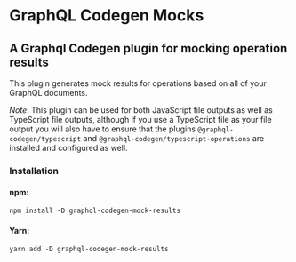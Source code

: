 # GraphQL Codegen Mocks

## A Graphql Codegen plugin for mocking operation results

This plugin generates mock results for operations based on all of your GraphQL documents.

_Note_: This plugin can be used for both JavaScript file outputs as well as TypeScript file outputs, although if you use a TypeScript file as your file output you will also have to ensure that the plugins `@graphql-codegen/typescript` and `@graphql-codegen/typescript-operations` are installed and configured as well.

### Installation

#### npm:

```shell
npm install -D graphql-codegen-mock-results
```

#### Yarn:

```shell
yarn add -D graphql-codegen-mock-results
```
